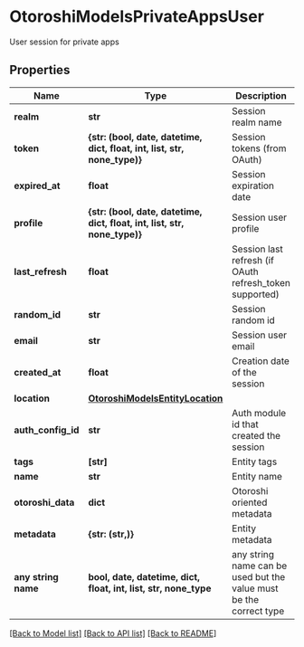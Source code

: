 # OtoroshiModelsPrivateAppsUser

User session for private apps

## Properties
Name | Type | Description | Notes
------------ | ------------- | ------------- | -------------
**realm** | **str** | Session realm name | [optional] 
**token** | **{str: (bool, date, datetime, dict, float, int, list, str, none_type)}** | Session tokens (from OAuth) | [optional] 
**expired_at** | **float** | Session expiration date | [optional] 
**profile** | **{str: (bool, date, datetime, dict, float, int, list, str, none_type)}** | Session user profile | [optional] 
**last_refresh** | **float** | Session last refresh (if OAuth refresh_token supported) | [optional] 
**random_id** | **str** | Session random id | [optional] 
**email** | **str** | Session user email | [optional] 
**created_at** | **float** | Creation date of the session | [optional] 
**location** | [**OtoroshiModelsEntityLocation**](OtoroshiModelsEntityLocation.md) |  | [optional] 
**auth_config_id** | **str** | Auth module id that created the session | [optional] 
**tags** | **[str]** | Entity tags | [optional] 
**name** | **str** | Entity name | [optional] 
**otoroshi_data** | **dict** | Otoroshi oriented metadata | [optional] 
**metadata** | **{str: (str,)}** | Entity metadata | [optional] 
**any string name** | **bool, date, datetime, dict, float, int, list, str, none_type** | any string name can be used but the value must be the correct type | [optional]

[[Back to Model list]](../README.md#documentation-for-models) [[Back to API list]](../README.md#documentation-for-api-endpoints) [[Back to README]](../README.md)


